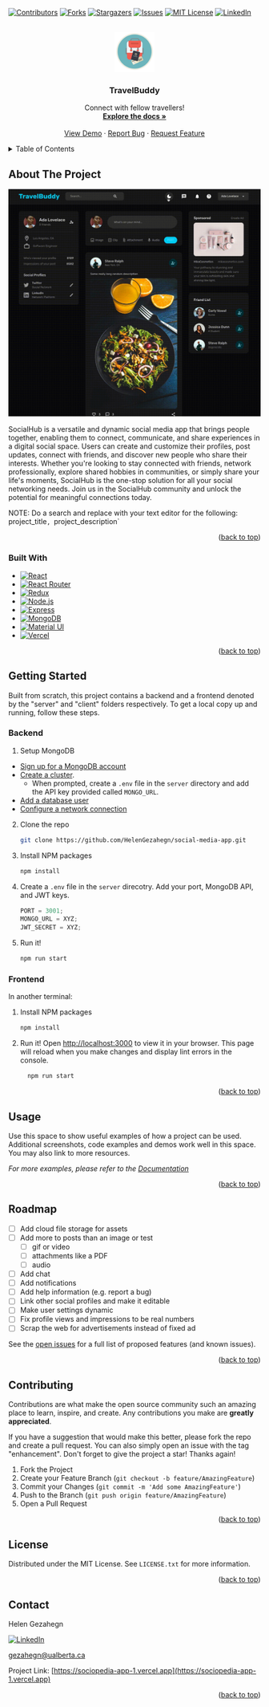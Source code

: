 <!-- Improved compatibility of back to top link: See: https://github.com/othneildrew/Best-README-Template/pull/73 -->

<a name="readme-top"></a>

<!--
*** Thanks for checking out the Best-README-Template. If you have a suggestion
*** that would make this better, please fork the repo and create a pull request
*** or simply open an issue with the tag "enhancement".
*** Don't forget to give the project a star!
*** Thanks again! Now go create something AMAZING! :D
-->

<!-- PROJECT SHIELDS -->
<!--
*** I'm using markdown "reference style" links for readability.
*** Reference links are enclosed in brackets [ ] instead of parentheses ( ).
*** See the bottom of this document for the declaration of the reference variables
*** for contributors-url, forks-url, etc. This is an optional, concise syntax you may use.
*** https://www.markdownguide.org/basic-syntax/#reference-style-links
-->

[![Contributors][contributors-shield]][contributors-url]
[![Forks][forks-shield]][forks-url]
[![Stargazers][stars-shield]][stars-url]
[![Issues][issues-shield]][issues-url]
[![MIT License][license-shield]][license-url]
[![LinkedIn][linkedin-shield]][linkedin-url]

<!-- PROJECT LOGO -->
<br />
<div align="center">
  <a href="https://github.com/HelenGezahegn/social-media-app">
    <img src="client/public/logo192.png" alt="Logo" width="80" height="80">
  </a>

<h3 align="center">TravelBuddy</h3>

  <p align="center">
    Connect with fellow travellers!
    <br />
    <a href="https://github.com/HelenGezahegn/social-media-app"><strong>Explore the docs »</strong></a>
    <br />
    <br />
    <a href="https://github.com/HelenGezahegn/social-media-app">View Demo</a>
    ·
    <a href="https://github.com/HelenGezahegn/social-media-app/issues">Report Bug</a>
    ·
    <a href="https://github.com/HelenGezahegn/social-media-app/issues">Request Feature</a>
  </p>
</div>

<!-- TABLE OF CONTENTS -->
<details>
  <summary>Table of Contents</summary>
  <ol>
    <li>
      <a href="#about-the-project">About The Project</a>
      <ul>
        <li><a href="#built-with">Built With</a></li>
      </ul>
    </li>
    <li>
      <a href="#getting-started">Getting Started</a>
      <ul>
        <li><a href="#prerequisites">Prerequisites</a></li>
        <li><a href="#installation">Installation</a></li>
      </ul>
    </li>
    <li><a href="#usage">Usage</a></li>
    <li><a href="#roadmap">Roadmap</a></li>
    <li><a href="#contributing">Contributing</a></li>
    <li><a href="#license">License</a></li>
    <li><a href="#contact">Contact</a></li>
  </ol>
</details>

<!-- ABOUT THE PROJECT -->

## About The Project

<div align="center">
<img src="client/public/assets/product.gif" alt="product" style="width:800px">
</div>
<!-- [![Product Name Screen Shot][product-screenshot]](https://example.com) -->

SocialHub is a versatile and dynamic social media app that brings people together, enabling them to connect, communicate, and share experiences in a digital social space. Users can create and customize their profiles, post updates, connect with friends, and discover new people who share their interests. Whether you're looking to stay connected with friends, network professionally, explore shared hobbies in communities, or simply share your life's moments, SocialHub is the one-stop solution for all your social networking needs. Join us in the SocialHub community and unlock the potential for meaningful connections today.

NOTE: Do a search and replace with your text editor for the following: ` `project_title`, `project_description`

<p align="right">(<a href="#readme-top">back to top</a>)</p>

### Built With

- [![React][React.js]][React-url]
- [![React Router][React-Router-dev]][React-Router-url]
- [![Redux][Redux-dev]][Redux-url]
- [![Node.js][Node-dev]][Node-url]
- [![Express][Express-dev]][Express-url]
- [![MongoDB][Mongo-dev]][Mongo-url]
- [![Material UI][Material-dev]][Material-url]
- [![Vercel][Vercel-dev]][Vercel-url]

<p align="right">(<a href="#readme-top">back to top</a>)</p>

<!-- GETTING STARTED -->

## Getting Started

Built from scratch, this project contains a backend and a frontend denoted by the "server" and "client" folders respectively. To get a local copy up and running, follow these steps.

### Backend

1. Setup MongoDB

- [Sign up for a MongoDB account](mongodb.com)
- [Create a cluster](https://www.mongodb.com/docs/guides/atlas/cluster/).
  - When prompted, create a `.env` file in the `server` directory and add the API key provided called `MONGO_URL`.
- [Add a database user](https://www.mongodb.com/docs/guides/atlas/db-user/)
- [Configure a network connection](https://www.mongodb.com/docs/guides/atlas/network-connections/)

2. Clone the repo
   ```sh
   git clone https://github.com/HelenGezahegn/social-media-app.git
   ```
3. Install NPM packages
   ```sh
   npm install
   ```
4. Create a `.env` file in the `server` direcotry. Add your port, MongoDB API, and JWT keys.
   ```js
   PORT = 3001;
   MONGO_URL = XYZ;
   JWT_SECRET = XYZ;
   ```
5. Run it!
   ```js
   npm run start
   ```

### Frontend

In another terminal:

1. Install NPM packages

   ```sh
   npm install
   ```

2. Run it! Open [http://localhost:3000](http://localhost:3000) to view it in your browser. This page will reload when you make changes and display lint errors in the console.

   ```sh
     npm run start
   ```

<p align="right">(<a href="#readme-top">back to top</a>)</p>

<!-- USAGE EXAMPLES -->

## Usage

Use this space to show useful examples of how a project can be used. Additional screenshots, code examples and demos work well in this space. You may also link to more resources.

_For more examples, please refer to the [Documentation](https://example.com)_

<p align="right">(<a href="#readme-top">back to top</a>)</p>

<!-- ROADMAP -->

## Roadmap

- [ ] Add cloud file storage for assets
- [ ] Add more to posts than an image or test
  - [ ] gif or video
  - [ ] attachments like a PDF
  - [ ] audio
- [ ] Add chat
- [ ] Add notifications
- [ ] Add help information (e.g. report a bug)
- [ ] Link other social profiles and make it editable
- [ ] Make user settings dynamic
- [ ] Fix profile views and impressions to be real numbers
- [ ] Scrap the web for advertisements instead of fixed ad

See the [open issues](https://github.com/HelenGezahegn/social-media-app/issues) for a full list of proposed features (and known issues).

<p align="right">(<a href="#readme-top">back to top</a>)</p>

<!-- CONTRIBUTING -->

## Contributing

Contributions are what make the open source community such an amazing place to learn, inspire, and create. Any contributions you make are **greatly appreciated**.

If you have a suggestion that would make this better, please fork the repo and create a pull request. You can also simply open an issue with the tag "enhancement".
Don't forget to give the project a star! Thanks again!

1. Fork the Project
2. Create your Feature Branch (`git checkout -b feature/AmazingFeature`)
3. Commit your Changes (`git commit -m 'Add some AmazingFeature'`)
4. Push to the Branch (`git push origin feature/AmazingFeature`)
5. Open a Pull Request

<p align="right">(<a href="#readme-top">back to top</a>)</p>

<!-- LICENSE -->

## License

Distributed under the MIT License. See `LICENSE.txt` for more information.

<p align="right">(<a href="#readme-top">back to top</a>)</p>

<!-- CONTACT -->

## Contact

Helen Gezahegn

[![LinkedIn][linkedin-shield]][linkedin-url]

gezahegn@ualberta.ca

Project Link: [https://sociopedia-app-1.vercel.app](https://sociopedia-app-1.vercel.app)

<p align="right">(<a href="#readme-top">back to top</a>)</p>

<!-- MARKDOWN LINKS & IMAGES -->
<!-- https://www.markdownguide.org/basic-syntax/#reference-style-links -->

[contributors-shield]: https://img.shields.io/github/contributors/HelenGezahegn/social-media-app.svg?style=for-the-badge
[contributors-url]: https://github.com/HelenGezahegn/social-media-app/graphs/contributors
[forks-shield]: https://img.shields.io/github/forks/HelenGezahegn/social-media-app.svg?style=for-the-badge
[forks-url]: https://github.com/HelenGezahegn/social-media-app/network/members
[stars-shield]: https://img.shields.io/github/stars/HelenGezahegn/social-media-app.svg?style=for-the-badge
[stars-url]: https://github.com/HelenGezahegn/social-media-app/stargazers
[issues-shield]: https://img.shields.io/github/issues/HelenGezahegn/social-media-app.svg?style=for-the-badge
[issues-url]: https://github.com/HelenGezahegn/social-media-app/issues
[license-shield]: https://img.shields.io/github/license/HelenGezahegn/social-media-app.svg?style=for-the-badge
[license-url]: https://github.com/HelenGezahegn/social-media-app/blob/master/LICENSE.txt
[linkedin-shield]: https://img.shields.io/badge/-LinkedIn-black.svg?style=for-the-badge&logo=linkedin&colorB=555
[linkedin-url]: https://linkedin.com/in/HelenGezahegn
[product-screenshot]: images/screenshot.png
[Mongo-dev]: https://img.shields.io/badge/MongoDB-4EA94B?style=for-the-badge&logo=mongodb&logoColor=white
[Mongo-url]: https://mongodb.com
[React.js]: https://img.shields.io/badge/React-20232A?style=for-the-badge&logo=react&logoColor=61DAFB
[React-url]: https://reactjs.org/
[Express-dev]: https://img.shields.io/badge/Express.js-404D59?style=for-the-badge
[Express-url]: https://expressjs.com/
[Redux-dev]: https://img.shields.io/badge/Redux-593D88?style=for-the-badge&logo=redux&logoColor=white
[Redux-url]: https://react-redux.js.org/
[React-Router-dev]: https://img.shields.io/badge/React_Router-CA4245?style=for-the-badge&logo=react-router&logoColor=white
[React-Router-url]: https://reactrouter.com/
[Material-dev]: https://img.shields.io/badge/Material--UI-0081CB?style=for-the-badge&logo=material-ui&logoColor=white
[Material-url]: https://mui.com/material-ui/
[Node-dev]: https://img.shields.io/badge/Node.js-43853D?style=for-the-badge&logo=node.js&logoColor=white

[Node-url]: [https://getbootstrap.com](https://nodejs.org/en)
[Vercel-dev]: https://img.shields.io/badge/Vercel-000000?style=for-the-badge&logo=vercel&logoColor=white
[Vercel-url]: https://vercel.com
